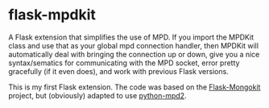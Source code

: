 flask-mpdkit
============

A Flask extension that simplifies the use of MPD. If you import the MPDKit class and use that as your global mpd connection handler, then MPDKit will automatically deal with bringing the connection up or down, give you a nice syntax/sematics for communicating with the MPD socket, error pretty gracefully (if it even does), and work with previous Flask versions.

This is my first Flask extension.
The code was based on the [Flask-Mongokit](https://github.com/jarus/flask-mongokit) project, but (obviously) adapted to use [python-mpd2](https://github.com/Mic92/python-mpd2).

